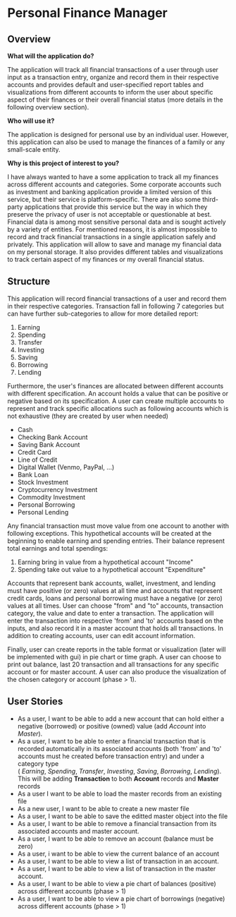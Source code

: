 # Personal Finance Manager

## Overview

**What will the application do?**

The application will track all financial transactions of a user through user input as a transaction entry, organize and
record them in their respective accounts and provides default and user-specified report tables and visualizations
from different accounts to inform the user about specific aspect of their finances or their overall financial status 
(more details in the following overview section).


**Who will use it?**

The application is designed for personal use by an individual user. However, this application can also be used to manage
the finances of a family or any small-scale entity.


**Why is this project of interest to you?**

I have always wanted to have a some application to track all my finances across different accounts and categories. Some
corporate accounts such as investment and banking application provide a limited version of this service, but their
service is platform-specific. There are also some third-party applications that provide this service but the way in
which they preserve the privacy of user is not acceptable or questionable at best. Financial data is among most
sensitive personal data and is sought actively by a variety of entities. For mentioned reasons, it is almost impossible
to record and track financial transactions in a single application safely and privately. This application will allow to
save and manage my financial data on my personal storage. It also provides different tables and visualizations to track
certain aspect of my finances or my overall financial status.


## Structure

This application will record financial transactions of a user and record them in their respective categories. 
Transaction fall in following 7 categories but can have further sub-categories to allow for more detailed report:

1. Earning
2. Spending
3. Transfer
4. Investing
5. Saving
6. Borrowing
7. Lending

Furthermore, the user's finances are allocated between different accounts with different specification. An account holds
a value that can be positive or negative based on its specification. A user can create multiple accounts to represent 
and track specific allocations such as following accounts which is not exhaustive (they are created by user when needed)

- Cash
- Checking Bank Account
- Saving Bank Account
- Credit Card
- Line of Credit
- Digital Wallet (Venmo, PayPal, ...)
- Bank Loan
- Stock Investment
- Cryptocurrency Investment
- Commodity Investment
- Personal Borrowing
- Personal Lending

Any financial transaction must move value from one account to another with following exceptions. This hypothetical 
accounts will be created at the beginning to enable earning and spending entries. Their balance represent total earnings
and total spendings:

1. Earning bring in value from a hypothetical account "Income"
2. Spending take out value to a hypothetical account "Expenditure"

Accounts that represent bank accounts, wallet, investment, and lending must have positive (or zero) values at all time
and accounts that represent credit cards, loans and personal borrowing must have a negative (or zero)  values at all
times. User can choose "from" and "to" accounts, transaction category, the value and date to enter a transaction. The 
application will enter the transaction into respective 'from' and 'to' accounts based on the inputs, and also record it
in a master account that holds all transactions. In addition to creating accounts, user can edit account information.

Finally, user can create reports in the table format or visualization (later will be implemented with gui) in pie 
chart or time graph. A user can choose to print out balance, last 20 transaction and all transactions for any specific
account or for master account. A user can also produce the visualization of the chosen category or account (phase > 1).



## User Stories


- As a user, I want to be able to add a new account that can hold either a negative (borrowed) or positive (owned) 
value (add *Account* into *Master*).
- As a user, I want to be able to enter a financial transaction that is recorded automatically in its associated
accounts (both 'from' and 'to' accounts must he created before transaction entry) and under a category type  
 ( *Earning*, *Spending*, *Transfer*, *Investing*, *Saving*, *Borrowing*, *Lending*). This will be adding 
**Transaction** to both **Account** records and **Master** records
- As a user I want to be able to load the master records from an existing file
- As a new user, I want to be able to create a new master file
- As a user, I want to be able to save the editted master object into the file
- As a user, I want to be able to remove a financial transaction from its associated accounts and master account.
- As a user, I want to be able to remove an account (balance must be zero) 
- As a user, i want to be able to view the current balance of an account 
- As a user, I want to be able to view a list of transaction in an account.
- As a user, I want to be able to view a list of transaction in the master account.
- As a user, I want to be able to view a pie chart of balances (positive) across different accounts  (phase > 1)
- As a user, I want to be able to view a pie chart of borrowings (negative) across different accounts (phase > 1)







